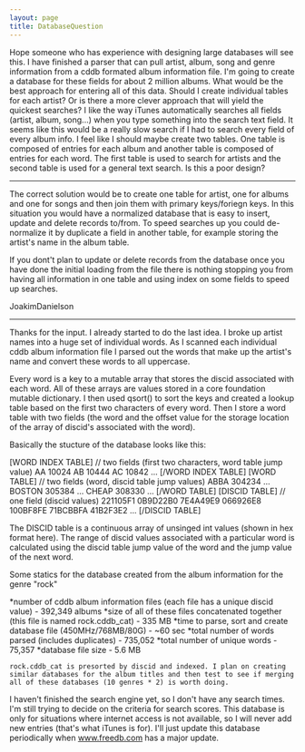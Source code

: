 ```yaml
---
layout: page
title: DatabaseQuestion
---
```


Hope someone who has experience with designing large databases will see this. I have finished a parser that can pull artist, album, song and genre information from a cddb formated album information file. I'm going to create a database for these fields for about 2 million albums. What would be the best approach for entering all of this data. Should I create individual tables for each artist? Or is there a more clever approach that will yield the quickest searches? I like the way iTunes automatically searches all fields (artist, album, song...) when you type something into the search text field. It seems like this would be a really slow search if I had to search every field of every album info. I feel like I should maybe create two tables. One table is composed of entries for each album and another table is composed of entries for each word. The first table is used to search for artists and the second table is used for a general text search. Is this a poor design?

 ----
The correct solution would be to create one table for artist, one for albums and one for songs and then join them with primary keys/foriegn keys. In this situation you would have a normalized database that is easy to insert, update and delete records to/from. To speed searches up you could de-normalize it by duplicate a field in another table, for example storing the artist's name in the album table.

If you dont't plan to update or delete records from the database once you have done the initial loading from the file there is nothing stopping you from having all information in one table and using index on some fields to speed up searches.

JoakimDanielson

----

Thanks for the input. I already started to do the last idea. I broke up artist names into a huge set of individual words. As I scanned each individual cddb album information file I parsed out the words that make up the artist's name and convert these words to all uppercase.

Every word is a key to a mutable array that stores the discid associated with each word. All of these arrays are values stored in a core foundation mutable dictionary. I then used     qsort() to sort the keys and created a lookup table based on the first two characters of every word. Then I store a word table with two fields (the word and the offset value for the storage location of the array of discid's associated with the word). 

Basically the stucture of the database looks like this:

    
[WORD INDEX TABLE] // two fields (first two characters, word table jump value)
    AA  10024
    AB  10444
    AC  10842
    ...
[/WORD INDEX TABLE]
[WORD TABLE] // two fields (word, discid table jump values)
    ABBA    304234
    ...
    BOSTON  305384
    ...
    CHEAP   308330
    ...
[/WORD TABLE]
[DISCID TABLE] // one field (discid values)
    221105F1
    0B9D22B0
    7E4A49E9
    066926E8
    100BF8FE
    71BCBBFA
    41B2F3E2
    ...
[/DISCID TABLE]


The DISCID table is a continuous array of unsinged int values (shown in hex format here). The range of discid values associated with a particular word is calculated using the discid table jump value of the word and the jump value of the next word. 

Some statics for the database created from the album information for the genre "rock"


*number of cddb album information files (each file has a unique discid value) - 392,349 albums
*size of all of these files concatenated together (this file is named     rock.cddb_cat) - 335 MB
*time to parse, sort and create database file (450MHz/768MB/80G) - ~60 sec 
*total number of words parsed (includes duplicates) - 735,052
*total number of unique words - 75,357
*database file size - 5.6 MB


    rock.cddb_cat is presorted by discid and indexed. I plan on creating similar databases for the album titles and then test to see if merging all of these databases (10 genres * 2) is worth doing. 

I haven't finished the search engine yet, so I don't have any search times. I'm still trying to decide on the criteria for search scores. This database is only for situations where internet access is not available, so I will never add new entries (that's what iTunes is for). I'll just update this database periodically when www.freedb.com has a major update.

